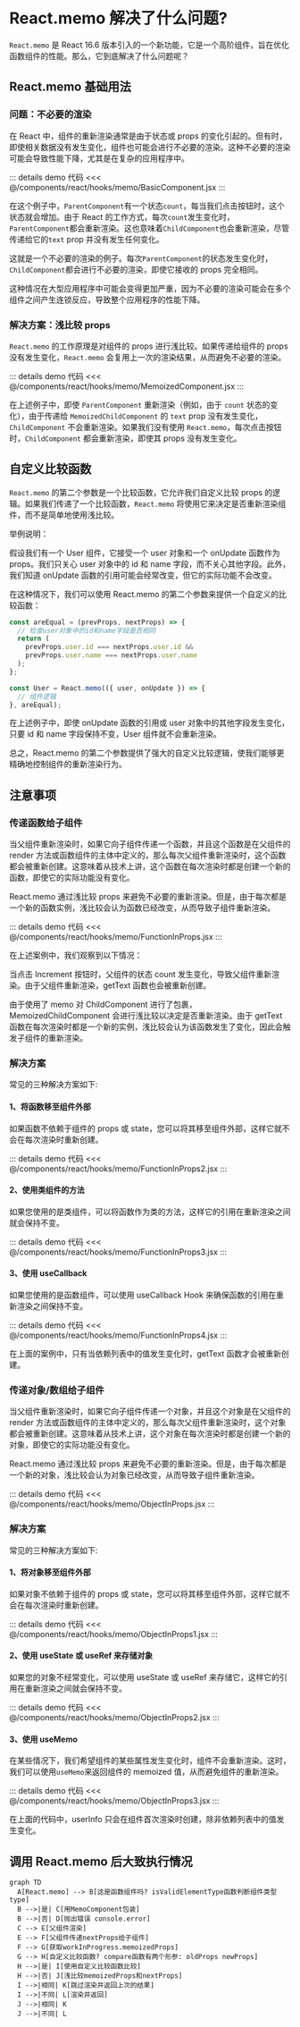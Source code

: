 # React.memo 解决了什么问题?

`React.memo` 是 React 16.6 版本引入的一个新功能，它是一个高阶组件，旨在优化函数组件的性能。那么，它到底解决了什么问题呢？

## React.memo 基础用法

### 问题：不必要的渲染

在 React 中，组件的重新渲染通常是由于状态或 props 的变化引起的。但有时，即使相关数据没有发生变化，组件也可能会进行不必要的渲染。这种不必要的渲染可能会导致性能下降，尤其是在复杂的应用程序中。

<div ref="memo1" />

::: details demo 代码
<<< @/components/react/hooks/memo/BasicComponent.jsx
:::

在这个例子中，`ParentComponent`有一个状态`count`，每当我们点击按钮时，这个状态就会增加。由于 React 的工作方式，每次`count`发生变化时，`ParentComponent`都会重新渲染。这也意味着`ChildComponent`也会重新渲染，尽管传递给它的`text` prop 并没有发生任何变化。

这就是一个不必要的渲染的例子。每次`ParentComponent`的状态发生变化时，`ChildComponent`都会进行不必要的渲染，即使它接收的 props 完全相同。

这种情况在大型应用程序中可能会变得更加严重，因为不必要的渲染可能会在多个组件之间产生连锁反应，导致整个应用程序的性能下降。

### 解决方案：浅比较 props

`React.memo` 的工作原理是对组件的 props 进行浅比较。如果传递给组件的 props 没有发生变化，`React.memo` 会复用上一次的渲染结果，从而避免不必要的渲染。

<div ref="memo2" />

::: details demo 代码
<<< @/components/react/hooks/memo/MemoizedComponent.jsx
:::

在上述例子中，即使 `ParentComponent` 重新渲染（例如，由于 `count` 状态的变化），由于传递给 `MemoizedChildComponent` 的 `text` prop 没有发生变化，`ChildComponent` 不会重新渲染。如果我们没有使用 `React.memo`，每次点击按钮时，`ChildComponent` 都会重新渲染，即使其 props 没有发生变化。

## 自定义比较函数

`React.memo` 的第二个参数是一个比较函数，它允许我们自定义比较 props 的逻辑。如果我们传递了一个比较函数，`React.memo` 将使用它来决定是否重新渲染组件，而不是简单地使用浅比较。

举例说明：

假设我们有一个 User 组件，它接受一个 user 对象和一个 onUpdate 函数作为 props。我们只关心 user 对象中的 id 和 name 字段，而不关心其他字段。此外，我们知道 onUpdate 函数的引用可能会经常改变，但它的实际功能不会改变。

在这种情况下，我们可以使用 React.memo 的第二个参数来提供一个自定义的比较函数：

```jsx
const areEqual = (prevProps, nextProps) => {
  // 检查user对象中的id和name字段是否相同
  return (
    prevProps.user.id === nextProps.user.id &&
    prevProps.user.name === nextProps.user.name
  );
};

const User = React.memo(({ user, onUpdate }) => {
  // 组件逻辑
}, areEqual);
```

在上述例子中，即使 onUpdate 函数的引用或 user 对象中的其他字段发生变化，只要 id 和 name 字段保持不变，User 组件就不会重新渲染。

总之，React.memo 的第二个参数提供了强大的自定义比较逻辑，使我们能够更精确地控制组件的重新渲染行为。

## 注意事项

### 传递函数给子组件

当父组件重新渲染时，如果它向子组件传递一个函数，并且这个函数是在父组件的 render 方法或函数组件的主体中定义的，那么每次父组件重新渲染时，这个函数都会被重新创建。这意味着从技术上讲，这个函数在每次渲染时都是创建一个新的函数，即使它的实际功能没有变化。

React.memo 通过浅比较 props 来避免不必要的重新渲染。但是，由于每次都是一个新的函数实例，浅比较会认为函数已经改变，从而导致子组件重新渲染。

<div ref="memo3" />

::: details demo 代码
<<< @/components/react/hooks/memo/FunctionInProps.jsx
:::

在上述案例中，我们观察到以下情况：

当点击 Increment 按钮时，父组件的状态 count 发生变化，导致父组件重新渲染。由于父组件重新渲染，getText 函数也会被重新创建。

由于使用了 memo 对 ChildComponent 进行了包裹，MemoizedChildComponent 会进行浅比较以决定是否重新渲染。由于 getText 函数在每次渲染时都是一个新的实例，浅比较会认为该函数发生了变化，因此会触发子组件的重新渲染。

### 解决方案

常见的三种解决方案如下:

#### 1、将函数移至组件外部

如果函数不依赖于组件的 props 或 state，您可以将其移至组件外部，这样它就不会在每次渲染时重新创建。

<div ref="memo4" />

::: details demo 代码
<<< @/components/react/hooks/memo/FunctionInProps2.jsx
:::

#### 2、使用类组件的方法

如果您使用的是类组件，可以将函数作为类的方法，这样它的引用在重新渲染之间就会保持不变。

<div ref="memo5" />

::: details demo 代码
<<< @/components/react/hooks/memo/FunctionInProps3.jsx
:::

#### 3、使用 useCallback

如果您使用的是函数组件，可以使用 useCallback Hook 来确保函数的引用在重新渲染之间保持不变。

<div ref="memo6" />

::: details demo 代码
<<< @/components/react/hooks/memo/FunctionInProps4.jsx
:::

在上面的案例中，只有当依赖列表中的值发生变化时，getText 函数才会被重新创建。

### 传递对象/数组给子组件

当父组件重新渲染时，如果它向子组件传递一个对象，并且这个对象是在父组件的 render 方法或函数组件的主体中定义的，那么每次父组件重新渲染时，这个对象都会被重新创建。这意味着从技术上讲，这个对象在每次渲染时都是创建一个新的对象，即使它的实际功能没有变化。

React.memo 通过浅比较 props 来避免不必要的重新渲染。但是，由于每次都是一个新的对象，浅比较会认为对象已经改变，从而导致子组件重新渲染。

<div ref="memo7" />

::: details demo 代码
<<< @/components/react/hooks/memo/ObjectInProps.jsx
:::

### 解决方案

常见的三种解决方案如下:

#### 1、将对象移至组件外部

如果对象不依赖于组件的 props 或 state，您可以将其移至组件外部，这样它就不会在每次渲染时重新创建。

<div ref="memo8" />

::: details demo 代码
<<< @/components/react/hooks/memo/ObjectInProps1.jsx
:::

#### 2、使用 useState 或 useRef 来存储对象

如果您的对象不经常变化，可以使用 useState 或 useRef 来存储它，这样它的引用在重新渲染之间就会保持不变。

<div ref="memo9" />

::: details demo 代码
<<< @/components/react/hooks/memo/ObjectInProps2.jsx
:::

#### 3、使用 useMemo

在某些情况下，我们希望组件的某些属性发生变化时，组件不会重新渲染。这时，我们可以使用`useMemo`来返回组件的 memoized 值，从而避免组件的重新渲染。

<div ref="memo10" />

::: details demo 代码
<<< @/components/react/hooks/memo/ObjectInProps3.jsx
:::

在上面的代码中，userInfo 只会在组件首次渲染时创建，除非依赖列表中的值发生变化。

## 调用 React.memo 后大致执行情况

```mermaid
graph TD
  A[React.memo] --> B[这是函数组件吗? isValidElementType函数判断组件类型type]
  B -->|是| C[用MemoComponent包装]
  B -->|否| D[抛出错误 console.error]
  C --> E[父组件渲染]
  E --> F[父组件传递nextProps给子组件]
  F --> G[获取workInProgress.memoizedProps]
  G --> H[自定义比较函数? compare函数有两个形参: oldProps newProps]
  H -->|是| I[使用自定义比较函数比较]
  H -->|否| J[浅比较memoizedProps和nextProps]
  I -->|相同| K[跳过渲染并返回上次的结果]
  I -->|不同| L[渲染并返回]
  J -->|相同| K
  J -->|不同| L
```

<script setup>
import { ref } from 'vue'
import renderReact from '@components/react/renderReact'
import BasicComponent from '@components/react/hooks/memo/BasicComponent'
import MemoizedComponent from '@components/react/hooks/memo/MemoizedComponent'
import FunctionInProps from '@components/react/hooks/memo/FunctionInProps'
import FunctionInProps2 from '@components/react/hooks/memo/FunctionInProps2'
import FunctionInProps3 from '@components/react/hooks/memo/FunctionInProps3'
import FunctionInProps4 from '@components/react/hooks/memo/FunctionInProps4'
import ObjectInProps from '@components/react/hooks/memo/ObjectInProps'
import ObjectInProps1 from '@components/react/hooks/memo/ObjectInProps1'
import ObjectInProps2 from '@components/react/hooks/memo/ObjectInProps2'
import ObjectInProps3 from '@components/react/hooks/memo/ObjectInProps3'
const memo1 = ref(null)
const memo2 = ref(null)
const memo3 = ref(null)
const memo4 = ref(null)
const memo5 = ref(null)
const memo6 = ref(null)
const memo7 = ref(null)
const memo8 = ref(null)
const memo9 = ref(null)
const memo10 = ref(null)
renderReact(BasicComponent, memo1)
renderReact(MemoizedComponent, memo2)
renderReact(FunctionInProps, memo3)
renderReact(FunctionInProps2, memo4)
renderReact(FunctionInProps3, memo5)
renderReact(FunctionInProps4, memo6)
renderReact(ObjectInProps, memo7)
renderReact(ObjectInProps1, memo8)
renderReact(ObjectInProps2, memo9)
renderReact(ObjectInProps3, memo10)
</script>
